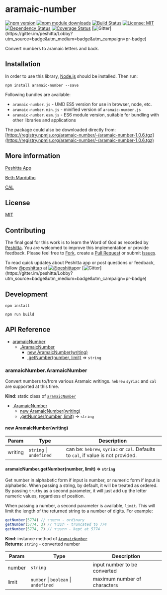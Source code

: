 # aramaic-number

[![npm version](https://badge.fury.io/js/aramaic-number.svg)](https://badge.fury.io/js/aramaic-number)
[![npm module downloads](http://img.shields.io/npm/dt/aramaic-number.svg)](https://www.npmjs.org/package/aramaic-number)
[![Build Status](https://travis-ci.org/peshitta/aramaic-number.svg?branch=master)](https://travis-ci.org/peshitta/aramaic-number)
[![License: MIT](https://img.shields.io/badge/License-MIT-yellow.svg)](https://github.com/peshitta/aramaic-number/blob/master/LICENSE)
[![Dependency Status](https://david-dm.org/peshitta/aramaic-number.svg)](https://david-dm.org/peshitta/aramaic-number)
[![Coverage Status](https://coveralls.io/repos/github/peshitta/aramaic-number/badge.svg?branch=master)](https://coveralls.io/github/peshitta/aramaic-number?branch=master)
[![Gitter](https://badges.gitter.im/peshitta/peshitta.svg "Join the chat at https://gitter.im/peshitta/Lobby")](https://gitter.im/peshitta/Lobby?utm_source=badge&utm_medium=badge&utm_campaign=pr-badge)

Convert numbers to aramaic letters and back.

## Installation

In order to use this library, [Node.js](https://nodejs.org) should be installed. 
Then run:
```
npm install aramaic-number --save
```

Following bundles are available:
* `aramaic-number.js` - UMD ES5 version for use in browser, node, etc.
* `aramaic-number.min.js` - minified version of `aramaic-number.js`
* `aramaic-number.esm.js` - ES6 module version, suitable for bundling with other 
libraries and applications

The package could also be downloaded directly from:
[https://registry.npmjs.org/aramaic-number/-/aramaic-number-1.0.6.tgz](https://registry.npmjs.org/aramaic-number/-/aramaic-number-1.0.6.tgz)

## More information

[Peshitta App](https://peshitta.github.io)

[Beth Mardutho](https://sedra.bethmardutho.org/about/fonts)

[CAL](http://cal1.cn.huc.edu/searching/fullbrowser.html)

## License

[MIT](https://github.com/peshitta/aramaic-number/blob/master/LICENSE)

## Contributing

The final goal for this work is to learn the Word of God as recorded by
[Peshitta](https://en.wikipedia.org/wiki/Peshitta).
You are welcomed to improve this implementation or provide feedback. Please
feel free to [Fork](https://help.github.com/articles/fork-a-repo/), create a
[Pull Request](https://help.github.com/articles/about-pull-requests/) or
submit [Issues](https://github.com/peshitta/aramaic-number/issues).

To read quick updates about Peshitta app or post questions or feedback, follow
[@peshittap](https://www.twitter.com/peshittap)
at [![@peshittap](http://i.imgur.com/wWzX9uB.png "@peshittap")](https://www.twitter.com/peshittap)or
[![Gitter](https://badges.gitter.im/peshitta/peshitta.svg "Join the chat at https://gitter.im/peshitta/Lobby")](https://gitter.im/peshitta/Lobby?utm_source=badge&utm_medium=badge&utm_campaign=pr-badge)

## Development

```
npm install
```
```
npm run build
```

## API Reference

* [aramaicNumber](#module_aramaicNumber)
    * [.AramaicNumber](#module_aramaicNumber.AramaicNumber)
        * [new AramaicNumber(writing)](#new_module_aramaicNumber.AramaicNumber_new)
        * [.getNumber(number, limit)](#module_aramaicNumber.AramaicNumber+getNumber) ⇒ <code>string</code>

<a name="module_aramaicNumber.AramaicNumber"></a>

### aramaicNumber.AramaicNumber
Convert numbers to/from various Aramaic writings. `hebrew`
`syriac` and `cal` are supported at this time.

**Kind**: static class of [<code>aramaicNumber</code>](#module_aramaicNumber)  

* [.AramaicNumber](#module_aramaicNumber.AramaicNumber)
    * [new AramaicNumber(writing)](#new_module_aramaicNumber.AramaicNumber_new)
    * [.getNumber(number, limit)](#module_aramaicNumber.AramaicNumber+getNumber) ⇒ <code>string</code>

<a name="new_module_aramaicNumber.AramaicNumber_new"></a>

#### new AramaicNumber(writing)

| Param | Type | Description |
| --- | --- | --- |
| writing | <code>string</code> \| <code>undefined</code> | can be: `hebrew`, `syriac` or `cal`. Defaults to `cal`, if value is not provided. |

<a name="module_aramaicNumber.AramaicNumber+getNumber"></a>

#### aramaicNumber.getNumber(number, limit) ⇒ <code>string</code>
Get number in alphabetic form if input is number, or numeric form if input
is alphabetic. When passing a string, by default, it will be treated as
ordered. By passing `truthy` as a second parameter, it will just add up the
letter numeric values, regardless of position.

When passing a number, a second parameter is available, `limit`. This will
limit the length of the returned string to a number of digits. For example:

```js
getNumber(5774) // התשע״ד - ordinary
getNumber(5774, 3) // תשע״ד - truncated to 774
getNumber(5774, 7) // התשע״ד - kept at 5774
```

**Kind**: instance method of [<code>AramaicNumber</code>](#module_aramaicNumber.AramaicNumber)  
**Returns**: <code>string</code> - converted number  

| Param | Type | Description |
| --- | --- | --- |
| number | <code>string</code> | input number to be converted |
| limit | <code>number</code> \| <code>boolean</code> \| <code>undefined</code> | maximum number of characters |

